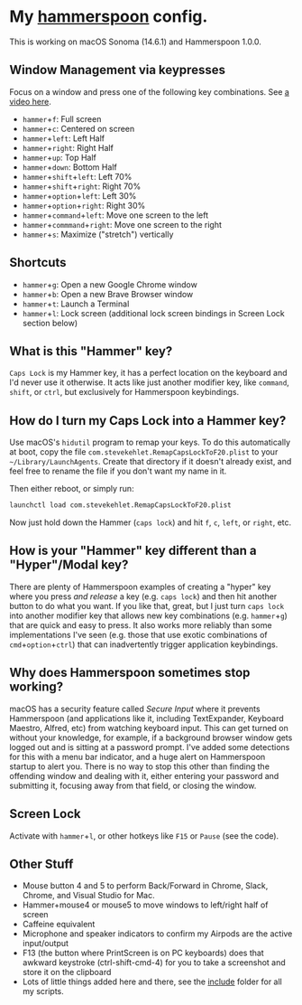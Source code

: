 # My [hammerspoon](http://www.hammerspoon.org/) config.

This is working on macOS Sonoma (14.6.1) and Hammerspoon 1.0.0.

## Window Management via keypresses

Focus on a window and press one of the following key combinations. See [a video here](https://youtu.be/OjS6LqKEPcA).

* `hammer`+`f`: Full screen
* `hammer`+`c`: Centered on screen
* `hammer`+`left`: Left Half
* `hammer`+`right`: Right Half
* `hammer`+`up`: Top Half
* `hammer`+`down`: Bottom Half
* `hammer`+`shift`+`left`: Left 70%
* `hammer`+`shift`+`right`: Right 70%
* `hammer`+`option`+`left`: Left 30%
* `hammer`+`option`+`right`: Right 30%
* `hammer`+`command`+`left`: Move one screen to the left
* `hammer`+`commmand`+`right`: Move one screen to the right
* `hammer`+`s`: Maximize ("stretch") vertically

## Shortcuts

* `hammer`+`g`: Open a new Google Chrome window
* `hammer`+`b`: Open a new Brave Browser window
* `hammer`+`t`: Launch a Terminal
* `hammer`+`l`: Lock screen (additional lock screen bindings in Screen Lock section below)

## What is this "Hammer" key?

`Caps Lock` is my Hammer key, it has a perfect location on the keyboard and I'd never use it otherwise. It acts like just another modifier key, like `command`, `shift`, or `ctrl`, but exclusively for Hammerspoon keybindings.

## How do I turn my Caps Lock into a Hammer key?

Use macOS's `hidutil` program to remap your keys. To do this automatically at boot, copy the file `com.stevekehlet.RemapCapsLockToF20.plist` to your `~/Library/LaunchAgents`. Create that directory if it doesn't already exist, and feel free to rename the file if you don't want my name in it.

Then either reboot, or simply run:

```bash
launchctl load com.stevekehlet.RemapCapsLockToF20.plist
```

Now just hold down the Hammer (`caps lock`) and hit `f`, `c`, `left`, or `right`, etc.

## How is your "Hammer" key different than a "Hyper"/Modal key?

There are plenty of Hammerspoon examples of creating a "hyper" key where you press *and release* a key (e.g. `caps lock`) and then hit another button to do what you want. If you like that, great, but I just turn `caps lock` into another modifier key that allows new key combinations (e.g. `hammer`+`g`) that are quick and easy to press. It also works more reliably than some implementations I've seen (e.g. those that use exotic combinations of `cmd`+`option`+`ctrl`) that can inadvertently trigger application keybindings.

## Why does Hammerspoon sometimes stop working?

macOS has a security feature called *Secure Input* where it prevents Hammerspoon (and applications like it, including TextExpander, Keyboard Maestro, Alfred, etc) from watching keyboard input. This can get turned on without your knowledge, for example, if a background browser window gets logged out and is sitting at a password prompt. I've added some detections for this with a menu bar indicator, and a huge alert on Hammerspoon startup to alert you. There is no way to stop this other than finding the offending window and dealing with it, either entering your password and submitting it, focusing away from that field, or closing the window.

## Screen Lock

Activate with `hammer`+`l`, or other hotkeys like `F15` or `Pause` (see the code).

## Other Stuff

* Mouse button 4 and 5 to perform Back/Forward in Chrome, Slack, Chrome, and Visual Studio for Mac.
* Hammer+mouse4 or mouse5 to move windows to left/right half of screen
* Caffeine equivalent
* Microphone and speaker indicators to confirm my Airpods are the active input/output
* F13 (the button where PrintScreen is on PC keyboards) does that awkward keystroke (ctrl-shift-cmd-4) for you to take a screenshot and store it on the clipboard
* Lots of little things added here and there, see the [include](./include/) folder for all my scripts.
